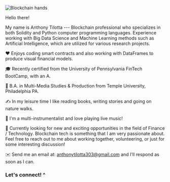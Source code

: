 ![Blockchain hands](https://user-images.githubusercontent.com/83500098/137349296-81ee6ec1-972d-4a59-b3e1-9c962537e198.jpg)

Hello there!

My name is Anthony Tilotta --- Blockchain professional who specializes in both Solidity and Python computer programming languages. Experience working with Big Data Science and Machine Learning methods such as Artificial Intelligence, which are utilized for various research projects.

❤️ Enjoys coding smart contracts and also working with DataFrames to produce visual financial models.  

🎓 Recently certified from the University of Pennsylvania FinTech BootCamp, with an A.

🌱 B.A. in Multi-Media Studies & Production from Temple University, Philadelphia PA.

✍️ In my leisure time I like reading books, writing stories and going on nature walks.

🎵 I'm a multi-instrumentalist and love playing live music!

💬 Currently looking for new and exciting opportunities in the field of Finance / Technology. Blockchain tech is something that I am very passionate about.
Feel free to reach out to me about working together, volunteering, or just for some interesting discussion! 

✉️ Send me an email at: anthonytilotta303@gmail.com and I'll respond as soon as I can.

### Let's connect! ^
